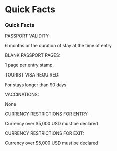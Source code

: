 # Quick Facts

### Quick Facts

PASSPORT VALIDITY:

6 months or the duration of stay at the time of entry

BLANK PASSPORT PAGES:

1 page per entry stamp.

TOURIST VISA REQUIRED:

For stays longer than 90 days

VACCINATIONS:

None

CURRENCY RESTRICTIONS FOR ENTRY:

Currency over $5,000 USD must be declared

CURRENCY RESTRICTIONS FOR EXIT:

Currency over $5,000 USD must be declared